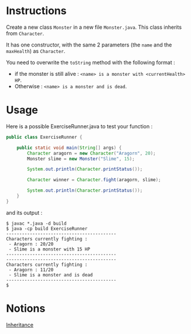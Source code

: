 # Instructions

Create a new class `Monster` in a new file `Monster.java`. This class inherits from `Character`.

It has one constructor, with the same 2 parameters (the `name` and the `maxHealth`) as `Character`.

You need to overwrite the `toString` method with the following format : 
* if the monster is still alive : `<name> is a monster with <currentHealth> HP`.
* Otherwise : `<name> is a monster and is dead`.

# Usage

Here is a possible ExerciseRunner.java to test your function :

```java
public class ExerciseRunner {

    public static void main(String[] args) {
        Character aragorn = new Character("Aragorn", 20);
        Monster slime = new Monster("Slime", 15);

        System.out.println(Character.printStatus());

        Character winner = Character.fight(aragorn, slime);

        System.out.println(Character.printStatus());
    }
}
```

and its output :
```shell
$ javac *.java -d build
$ java -cp build ExerciseRunner 
------------------------------------------
Characters currently fighting : 
 - Aragorn : 20/20
 - Slime is a monster with 15 HP
------------------------------------------
------------------------------------------
Characters currently fighting : 
 - Aragorn : 11/20
 - Slime is a monster and is dead
------------------------------------------
$ 
```

# Notions
[Inheritance](https://docs.oracle.com/javase/tutorial/java/IandI/subclasses.html)  